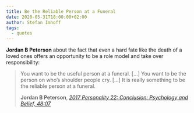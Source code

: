 ```yaml
---
title: Be the Reliable Person at a Funeral
date: 2020-05-31T18:00:00+02:00
author: Stefan Imhoff
tags:
  - quotes
---
```


**Jordan B Peterson** about the fact that even a hard fate like the death of a loved ones offers an opportunity to be a role model and take over responsibility:

> You want to be the useful person at a funeral. […] You want to be the person on who’s shoulder people cry. […] It is really something to be the reliable person at a funeral.
>
> **Jordan B Peterson**, _[2017 Personality 22: Conclusion: Psychology and Belief, 48:07](https://youtu.be/J9j-bVDrGdI)_
